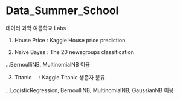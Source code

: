 # Data_Summer_School
데이터 과학 여름학교 Labs

1. House Price : Kaggle House price prediction 
  
2. Naive Bayes : The 20 newsgroups classification

...BernoulliNB, MultinomialNB 이용
   
3. Titanic     : Kaggle Titanic 생존자 분류

...LogisticRegression, BernoulliNB, MultinomialNB, GaussianNB 이용
